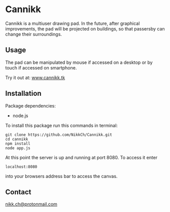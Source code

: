 Cannikk
==========
Cannikk is a multiuser drawing pad. In the future, after graphical improvements, the pad will be projected on buildings,
so that passersby can change their surroundings.

## Usage

The pad can be manipulated by mouse if accessed on a desktop or by touch if
accessed on smartphone.

Try it out at: www.cannikk.tk

## Installation
Package dependencies:
- node.js

To install this package run this commands in terminal:
<pre><code>git clone https://github.com/NikkCh/Cannikk.git
cd cannikk
npm install
node app.js</code></pre>

At this point the server is up and running at port 8080.
To access it enter <pre><code>localhost:8080</code></pre> into your browsers
address bar to access the canvas.

## Contact
nikk.ch@protonmail.com
